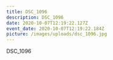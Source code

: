 ```yaml
---
title: DSC_1096
description: DSC_1096
date: 2020-10-07T12:19:22.127Z
event_date: 2020-10-07T12:19:22.184Z
picture: /images/uploads/dsc_1096.jpg
---
```

DSC_1096